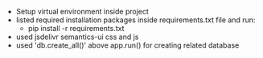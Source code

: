 - Setup virtual environment inside project
- listed required installation packages inside requirements.txt file and run:
    - pip install -r requirements.txt
- used jsdelivr semantics-ui css and js
- used 'db.create_all()' above app.run() for creating related database